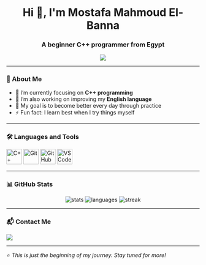 <h1 align="center">Hi 👋, I'm Mostafa Mahmoud El-Banna</h1>
<h3 align="center">A beginner C++ programmer from Egypt</h3>

<p align="center">
  <img src="https://readme-typing-svg.herokuapp.com?color=%2336BCF7&size=24&lines=Learning+C%2B%2B+Step+by+Step;Beginner+Programmer;Improving+My+English;Exploring+the+World+of+Coding;Building+My+First+Projects;Dreaming+to+Become+a+Professional+Programmer" />
</p>

---

### 🌱 About Me
- 🔭 I’m currently focusing on **C++ programming**  
- 🌱 I’m also working on improving my **English language**  
- 🎯 My goal is to become better every day through practice  
- ⚡ Fun fact: I learn best when I try things myself  

---

### 🛠️ Languages and Tools
<p align="left">
  <img src="https://cdn.jsdelivr.net/gh/devicons/devicon/icons/cplusplus/cplusplus-original.svg" alt="C++" width="40" height="40"/>
  <img src="https://cdn.jsdelivr.net/gh/devicons/devicon/icons/git/git-original.svg" alt="Git" width="40" height="40"/>
  <img src="https://cdn.jsdelivr.net/gh/devicons/devicon/icons/github/github-original.svg" alt="GitHub" width="40" height="40"/>
  <img src="https://cdn.jsdelivr.net/gh/devicons/devicon/icons/vscode/vscode-original.svg" alt="VS Code" width="40" height="40"/>
</p>

---

### 📊 GitHub Stats
<p align="center">
  <img src="https://github-readme-stats.vercel.app/api?username=mostafamahmoudalbanna-ui&show_icons=true&theme=tokyonight" alt="stats" />
  <img src="https://github-readme-stats.vercel.app/api/top-langs/?username=mostafamahmoudalbanna-ui&layout=compact&theme=tokyonight" alt="languages" />
  <img src="https://github-readme-streak-stats.herokuapp.com/?user=mostafamahmoudalbanna-ui&theme=tokyonight" alt="streak" />
</p>

---

### 📬 Contact Me
<p align="left">
  <a href="mailto:mostafa.mahmoud.albanna@gmail.com">
    <img src="https://img.shields.io/badge/Email-D14836?style=for-the-badge&logo=gmail&logoColor=white"/>
  </a>
</p>

---

⭐ *This is just the beginning of my journey. Stay tuned for more!*

